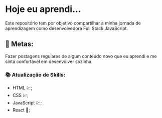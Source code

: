 # Hoje eu aprendi...
Este repositório tem por objetivo compartilhar a minha jornada de aprendizagem como desenvolvedora Full Stack JavaScript.

## 🎯 Metas:
Fazer postagens regulares de algum conteúdo novo que eu aprendi e me sinta confortável em desenvolver sozinha.

### 📚 Atualização de Skills:

- HTML 💹;
- CSS 💹;
- JavaScript 💹;
- React 📝;

